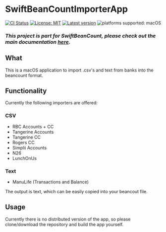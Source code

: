 # SwiftBeanCountImporterApp

[![CI Status](https://github.com/Nef10/SwiftBeanCountImporterApp/workflows/CI/badge.svg?event=push)](https://github.com/Nef10/SwiftBeanCountImporterApp/actions?query=workflow%3A%22CI%22) [![License: MIT](https://img.shields.io/github/license/Nef10/SwiftBeanCountImporterApp)](https://github.com/Nef10/SwiftBeanCountImporterApp/blob/master/LICENSE) [![Latest version](https://img.shields.io/github/v/release/Nef10/SwiftBeanCountImporterApp?label=SemVer&sort=semver)](https://github.com/Nef10/SwiftBeanCountImporterApp/releases) ![platforms supported: macOS ](https://img.shields.io/badge/platform-macOS-blue)

### ***This project is part for SwiftBeanCount, please check out the main documentation [here](https://github.com/Nef10/SwiftBeanCount).***

## What

This is a macOS application to import .csv's and text from banks into the beancount format.

## Functionality

Currently the following importers are offered:

### CSV

* RBC Accounts + CC
* Tangerine Accounts
* Tangerine CC
* Rogers CC
* Simplii Accounts
* N26
* LunchOnUs

### Text

* ManuLife (Transactions and Balance)

The output is text, which can be easily copied into your beancout file.

## Usage

Currently there is no distributed version of the app, so please clone/download the repository and build the app yourself.
